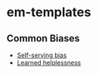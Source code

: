 # em-templates

## Common Biases

- [Self-serving bias](https://en.wikipedia.org/wiki/Self-serving_bias)
- [Learned helplessness](https://en.wikipedia.org/wiki/Learned_helplessness)

